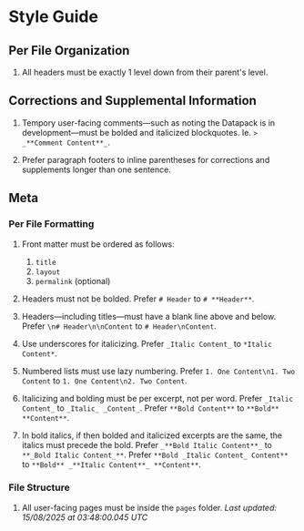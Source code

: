 
# Style Guide

## Per File Organization

1. All headers must be exactly 1 level down from their parent's level.

## Corrections and Supplemental Information

1. Tempory user-facing comments—such as noting the Datapack is in development—must be bolded and italicized blockquotes. Ie. `> _**Comment Content**_`.

1. Prefer paragraph footers to inline parentheses for corrections and supplements longer than one sentence.

## Meta

### Per File Formatting

1. Front matter must be ordered as follows:
    1. `title`
    1. `layout`
    1. `permalink` (optional)

1. Headers must not be bolded. Prefer `# Header` to `# **Header**`.

1. Headers—including titles—must have a blank line above and below. Prefer `\n# Header\n\nContent` to `# Header\nContent`.

1. Use underscores for italicizing. Prefer `_Italic Content_` to `*Italic Content*`.

1. Numbered lists must use lazy numbering. Prefer `1. One Content\n1. Two Content` to `1. One Content\n2. Two Content`.

1. Italicizing and bolding must be per excerpt, not per word. Prefer `_Italic Content_` to `_Italic_ _Content_`. Prefer `**Bold Content**` to `**Bold** **Content**`.

1. In bold italics, if then bolded and italicized excerpts are the same, the italics must precede the bold. Prefer `_**Bold Italic Content**_` to `**_Bold Italic Content_**`. Prefer `**Bold _Italic Content_ Content**` to `**Bold** _**Italic Content**_ **Content**`.

### File Structure

1. All user-facing pages must be inside the `pages` folder.
_Last updated: 15/08/2025 at 03:48:00.045 UTC_

